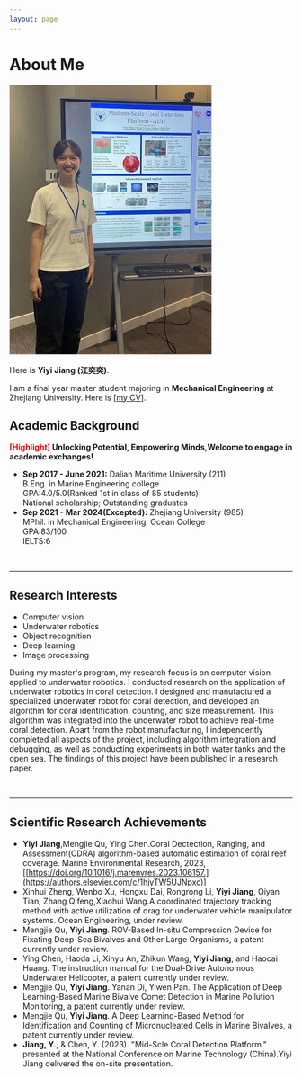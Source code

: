 ```yaml
---
layout: page
---
```


# About Me

<img src="/biger.jpg" class="floatpic" width="360" height="480">

Here is **Yiyi Jiang (江奕奕)**.

I am a final year master student majoring in **Mechanical Engineering** at Zhejiang University. Here is [[my CV](https://carliney.github.io/file/resume.pdf)].
<br>

## Academic Background

**<font color='red'>[Highlight]</font> Unlocking Potential, Empowering Minds,Welcome to engage in academic exchanges!**

- **Sep 2017 - June 2021:** Dalian Maritime University (211)  
   B.Eng. in Marine Engineering college   
   GPA:4.0/5.0(Ranked 1st in class of 85 students)  
   National scholarship; Outstanding graduates
- **Sep 2021 - Mar 2024(Excepted):** Zhejiang University (985)  
    MPhil. in Mechanical Engineering, Ocean College  
    GPA:83/100  
    IELTS:6


<br>

---

## Research Interests

- Computer vision
- Underwater robotics
- Object recognition
- Deep learning
- Image processing

During my master's program, my research focus is on computer vision applied to underwater robotics. I conducted research on the application of underwater robotics in coral detection. I designed and manufactured a specialized underwater robot for coral detection, and developed an algorithm for coral identification, counting, and size measurement. This algorithm was integrated into the underwater robot to achieve real-time coral detection. Apart from the robot manufacturing, I independently completed all aspects of the project, including algorithm integration and debugging, as well as conducting experiments in both water tanks and the open sea. The findings of this project have been published in a research paper.


<br>

---


## Scientific Research Achievements

-  **Yiyi Jiang**,Mengjie Qu, Ying Chen.Coral Dectection, Ranging, and Assessment(CDRA) algorithm-based automatic estimation of coral reef coverage. Marine Environmental Research, 2023, [[https://doi.org/10.1016/j.marenvres.2023.106157.](https://authors.elsevier.com/c/1hjyTW5UJNpxc)]
-  Xinhui Zheng, Wenbo Xu, Hongxu Dai, Rongrong Li, **Yiyi Jiang**, Qiyan Tian, Zhang Qifeng,Xiaohui Wang.A coordinated trajectory tracking method with active utilization of drag for underwater vehicle manipulator systems. Ocean Engineering, under review.
-  Mengjie Qu, **Yiyi Jiang**. ROV-Based In-situ Compression Device for Fixating Deep-Sea Bivalves and Other Large Organisms, a patent currently under review.
-  Ying Chen, Haoda Li, Xinyu An, Zhikun Wang, **Yiyi Jiang**, and Haocai Huang. The instruction manual for the Dual-Drive Autonomous Underwater Helicopter, a patent currently under review.
-  Mengjie Qu, **Yiyi Jiang**. Yanan Di, Yiwen Pan. The Application of Deep Learning-Based Marine Bivalve Comet Detection in Marine Pollution Monitoring, a patent currently under review. 
-  Mengjie Qu, **Yiyi Jiang**. A Deep Learning-Based Method for Identification and Counting of Micronucleated Cells in Marine Bivalves, a patent currently under review.
-  **Jiang, Y.**, & Chen, Y. (2023). "Mid-Scle Coral Detection Platform." presented at the National Conference on Marine Technology (China).Yiyi Jiang delivered the on-site presentation.

